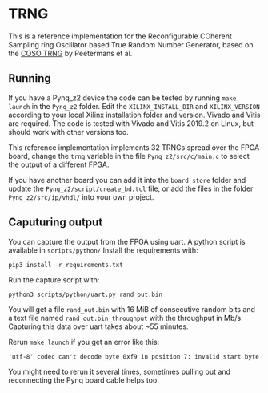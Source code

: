 # TRNG

This is a reference implementation for the Reconfigurable COherent Sampling ring Oscillator based True Random Number Generator,
based on the [COSO TRNG](https://github.com/KULeuven-COSIC/COSO-TRNG) by Peetermans et al.

## Running

If you have a Pynq_z2 device the code can be tested by running `make launch` in the `Pynq_z2` folder.
Edit the `XILINX_INSTALL_DIR` and `XILINX_VERSION` according to your local Xilinx installation folder and version.
Vivado and Vitis are required.
The code is tested with Vivado and Vitis 2019.2 on Linux, but should work with other versions too.

This reference implementation implements 32 TRNGs spread over the FPGA board,
change the `trng` variable in the file `Pynq_z2/src/c/main.c` to select the output of a different FPGA.

If you have another board you can add it into the `board_store` folder and update the `Pynq_z2/script/create_bd.tcl` file,
or add the files in the folder `Pynq_z2/src/ip/vhdl/` into your own project.


## Caputuring output
You can capture the output from the FPGA using uart.
A python script is available in `scripts/python/`
Install the requirements with:

```
pip3 install -r requirements.txt
```

Run the capture script with:

```
python3 scripts/python/uart.py rand_out.bin
```

You will get a file `rand_out.bin` with 16 MiB of consecutive random bits and a text file named `rand_out.bin_throughput` with the throughput in Mb/s.
Capturing this data over uart takes about ~55 minutes.

Rerun `make launch` if you get an error like this:

```
'utf-8' codec can't decode byte 0xf9 in position 7: invalid start byte
```

You might need to rerun it several times, sometimes pulling out and reconnecting the Pynq board cable helps too.
